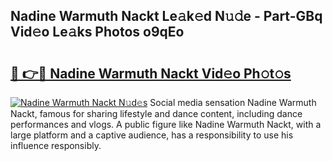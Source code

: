 ## Nadine Warmuth Nackt Le𝚊k𝚎d N𝚞𝚍e - Part-GBq Vid𝚎o Le𝚊ks Photos o9qEo

# <h2><a href="http://fb6w61x.evod.top/?m=Nadine+Warmuth+Nackt">🔗 👉🔴 Nadine Warmuth Nackt Vid𝚎o Ph𝚘t𝚘s</a></h2>

[![Nadine Warmuth Nackt N𝚞d𝚎s](https://i.imgur.com/8V9OHl7.gif)](http://fb6w61x.evod.top/?m=Nadine+Warmuth+Nackt)
Social media sensation Nadine Warmuth Nackt, famous for sharing lifestyle and dance content, including dance performances and vlogs. A public figure like Nadine Warmuth Nackt, with a large platform and a captive audience, has a responsibility to use his influence responsibly. 
